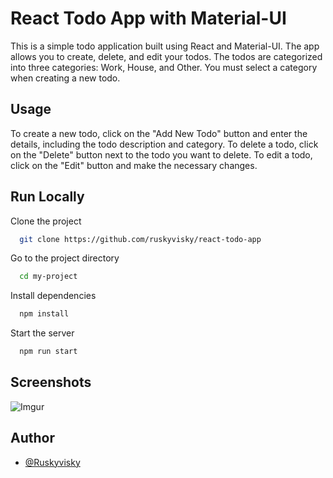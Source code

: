 
# React Todo App with Material-UI

This is a simple todo application built using React and Material-UI. The app allows you to create, delete, and edit your todos. The todos are categorized into three categories: Work, House, and Other. You must select a category when creating a new todo.


## Usage

To create a new todo, click on the "Add New Todo" button and enter the details, including the todo description and category. To delete a todo, click on the "Delete" button next to the todo you want to delete. To edit a todo, click on the "Edit" button and make the necessary changes.


## Run Locally

Clone the project

```bash
  git clone https://github.com/ruskyvisky/react-todo-app
```

Go to the project directory

```bash
  cd my-project
```

Install dependencies

```bash
  npm install
```

Start the server

```bash
  npm run start
```


## Screenshots

![Imgur](https://imgur.com/vZxQfuf)


## Author

- [@Ruskyvisky](https://github.com/ruskyvisky)

